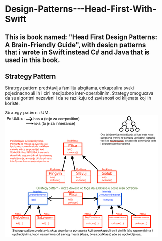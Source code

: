 # Design-Patterns---Head-First-With-Swift

## This is book named: "Head First Design Patterns: A Brain-Friendly Guide", with design patterns that i wrote in Swift instead C# and Java that is used in this book.

## Strategy Pattern

Strategy pattern predstavlja familiju alogitama, enkapsulira svaki pojedinacno ali ih i cini medjosbno inter-operabilnim. 
Strategy omogucava da su algoritmi nezavisni i da se razlikuju od zavisnosti od klijenata koji ih koriste.

Strategy pattern : UML
![Strategy pattern](https://github.com/Vukovi/Design-Patterns---Head-First-With-Swift/blob/master/Strategy%20Pattern/Strategy%20Pettern.png)

